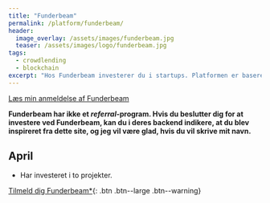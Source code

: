```yaml
---
title: "Funderbeam"
permalink: /platform/funderbeam/
header:
  image_overlay: /assets/images/funderbeam.jpg
  teaser: /assets/images/logo/funderbeam.jpg
tags:
  - crowdlending
  - blockchain
excerpt: "Hos Funderbeam investerer du i startups. Platformen er baseret på blockchain-teknologien."
---
```


[Læs min anmeldelse af Funderbeam](/funderbeam-anmeldelse/)

**Funderbeam har ikke et _referral_-program. Hvis du beslutter dig for at investere ved Funderbeam, kan du i deres backend indikere, at du blev inspireret fra dette site, og jeg vil være glad, hvis du vil skrive mit navn.**

## April

- Har investeret i to projekter. 

[Tilmeld dig Funderbeam*](/go/funderbeam/){: .btn .btn--large .btn--warning}
